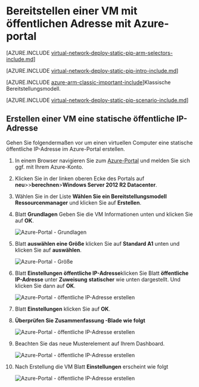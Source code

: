 <properties 
   pageTitle="Bereitstellen eine VM mit öffentlichen Adresse mit Azure-Portal im Ressourcenmanager | Microsoft Azure"
   description="Weitere Informationen zum Bereitstellen von VMs mit öffentlichen Adresse über das Portal Zure Ressourcen-Manager"
   services="virtual-network"
   documentationCenter="na"
   authors="jimdial"
   manager="carmonm"
   editor=""
   tags="azure-resource-manager"
/>
<tags  
   ms.service="virtual-network"
   ms.devlang="na"
   ms.topic="article"
   ms.tgt_pltfrm="na"
   ms.workload="infrastructure-services"
   ms.date="02/04/2016"
   ms.author="jdial" />

# <a name="deploy-a-vm-with-a-static-public-ip-using-the-azure-portal"></a>Bereitstellen einer VM mit öffentlichen Adresse mit Azure-portal

[AZURE.INCLUDE [virtual-network-deploy-static-pip-arm-selectors-include.md](../../includes/virtual-network-deploy-static-pip-arm-selectors-include.md)]

[AZURE.INCLUDE [virtual-network-deploy-static-pip-intro-include.md](../../includes/virtual-network-deploy-static-pip-intro-include.md)]

[AZURE.INCLUDE [azure-arm-classic-important-include](../../includes/learn-about-deployment-models-rm-include.md)]Klassische Bereitstellungsmodell.

[AZURE.INCLUDE [virtual-network-deploy-static-pip-scenario-include.md](../../includes/virtual-network-deploy-static-pip-scenario-include.md)]

## <a name="create-a-vm-with-a-static-public-ip"></a>Erstellen einer VM eine statische öffentliche IP-Adresse 

Gehen Sie folgendermaßen vor um einen virtuellen Computer eine statische öffentliche IP-Adresse im Azure-Portal erstellen.

1. In einem Browser navigieren Sie zum [Azure-Portal](https://portal.azure.com) und melden Sie sich ggf. mit Ihrem Azure-Konto.
2. Klicken Sie in der linken oberen Ecke des Portals auf **neu**>>**berechnen**>**Windows Server 2012 R2 Datacenter**.
3. Wählen Sie in der Liste **Wählen Sie ein Bereitstellungsmodell** **Ressourcenmanager** und klicken Sie auf **Erstellen**.
4. Blatt **Grundlagen** Geben Sie die VM Informationen unten und klicken Sie auf **OK**.

    ![Azure-Portal - Grundlagen](./media/virtual-network-deploy-static-pip-arm-portal/figure1.png)

5. Blatt **auswählen eine Größe** klicken Sie auf **Standard A1** unten und klicken Sie auf **auswählen**.

    ![Azure-Portal - Größe](./media/virtual-network-deploy-static-pip-arm-portal/figure2.png)

6. Blatt **Einstellungen** **öffentliche IP-Adresse**klicken Sie Blatt **öffentliche IP-Adresse** unter **Zuweisung** **statischer** wie unten dargestellt. Und klicken Sie dann auf **OK**.

    ![Azure-Portal - öffentliche IP-Adresse erstellen](./media/virtual-network-deploy-static-pip-arm-portal/figure3.png)

7. Blatt **Einstellungen** klicken Sie auf **OK**.
8. **Überprüfen Sie **Zusammenfassung** -Blade wie folgt**

    ![Azure-Portal - öffentliche IP-Adresse erstellen](./media/virtual-network-deploy-static-pip-arm-portal/figure4.png)

9. Beachten Sie das neue Musterelement auf Ihrem Dashboard.

    ![Azure-Portal - öffentliche IP-Adresse erstellen](./media/virtual-network-deploy-static-pip-arm-portal/figure5.png)

10. Nach Erstellung die VM Blatt **Einstellungen** erscheint wie folgt

    ![Azure-Portal - öffentliche IP-Adresse erstellen](./media/virtual-network-deploy-static-pip-arm-portal/figure6.png)